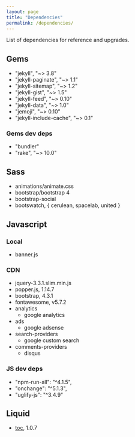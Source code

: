 ```yaml
---
layout: page
title: "Dependencies"
permalink: /dependencies/
---
```


List of dependencies for reference and upgrades.

## Gems

- "jekyll", "~> 3.8"
- "jekyll-paginate", "~> 1.1"
- "jekyll-sitemap", "~> 1.2"
- "jekyll-gist", "~> 1.5"
- "jekyll-feed", "~> 0.10"
- "jekyll-data", "~> 1.0"
- "jemoji", "~> 0.10"
- "jekyll-include-cache", "~> 0.1"

### Gems dev deps

- "bundler"
- "rake", "~> 10.0"

## Sass

- animations/animate.css
- bootstrap/bootstrap 4
- bootstrap-social
- bootswatch, { cerulean, spacelab, united }

## Javascript

### Local

- banner.js

### CDN

- jquery-3.3.1.slim.min.js
- popper.js, 1.14.7
- bootstrap, 4.3.1
- fontawesome, v5.7.2
- analytics
  - google analytics
- ads
  - google adsense
- search-providers
  - google custom search
- comments-providers
  - disqus

### JS dev deps

- "npm-run-all": "^4.1.5",
- "onchange": "^5.1.3",
- "uglify-js": "^3.4.9"

## Liquid

- [toc][1], 1.0.7

<!-- links in the page -->
[1]: https://github.com/allejo/jekyll-toc
